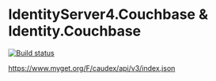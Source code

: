 # IdentityServer4.Couchbase & Identity.Couchbase

[![Build status](https://ci.appveyor.com/api/projects/status/fhxd8ojan63nt4cx?svg=true)](https://ci.appveyor.com/project/rossmerr/identityserver4-couchbase)

https://www.myget.org/F/caudex/api/v3/index.json
